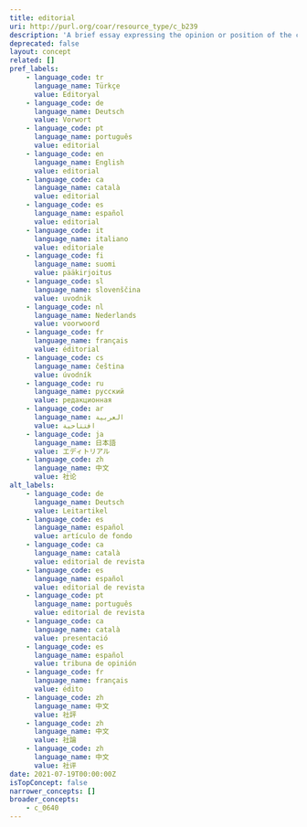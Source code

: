 ```yaml
---
title: editorial
uri: http://purl.org/coar/resource_type/c_b239
description: 'A brief essay expressing the opinion or position of the chief editor(s) of a (academic) journal with respect to a current political, social, cultural, or professional issue. [Source: Adapted from ODLIS [Source: http://www.abc-clio.com/ODLIS/odlis_e.aspx ]'
deprecated: false
layout: concept
related: []
pref_labels:
    - language_code: tr
      language_name: Türkçe
      value: Editoryal
    - language_code: de
      language_name: Deutsch
      value: Vorwort
    - language_code: pt
      language_name: português
      value: editorial
    - language_code: en
      language_name: English
      value: editorial
    - language_code: ca
      language_name: català
      value: editorial
    - language_code: es
      language_name: español
      value: editorial
    - language_code: it
      language_name: italiano
      value: editoriale
    - language_code: fi
      language_name: suomi
      value: pääkirjoitus
    - language_code: sl
      language_name: slovenščina
      value: uvodnik
    - language_code: nl
      language_name: Nederlands
      value: voorwoord
    - language_code: fr
      language_name: français
      value: éditorial
    - language_code: cs
      language_name: čeština
      value: úvodník
    - language_code: ru
      language_name: русский
      value: редакционная
    - language_code: ar
      language_name: العربية
      value: افتتاحية
    - language_code: ja
      language_name: 日本語
      value: エディトリアル
    - language_code: zh
      language_name: 中文
      value: 社论
alt_labels:
    - language_code: de
      language_name: Deutsch
      value: Leitartikel
    - language_code: es
      language_name: español
      value: artículo de fondo
    - language_code: ca
      language_name: català
      value: editorial de revista
    - language_code: es
      language_name: español
      value: editorial de revista
    - language_code: pt
      language_name: português
      value: editorial de revista
    - language_code: ca
      language_name: català
      value: presentació
    - language_code: es
      language_name: español
      value: tribuna de opinión
    - language_code: fr
      language_name: français
      value: édito
    - language_code: zh
      language_name: 中文
      value: 社評
    - language_code: zh
      language_name: 中文
      value: 社論
    - language_code: zh
      language_name: 中文
      value: 社评
date: 2021-07-19T00:00:00Z
isTopConcept: false
narrower_concepts: []
broader_concepts:
    - c_0640
---
```



